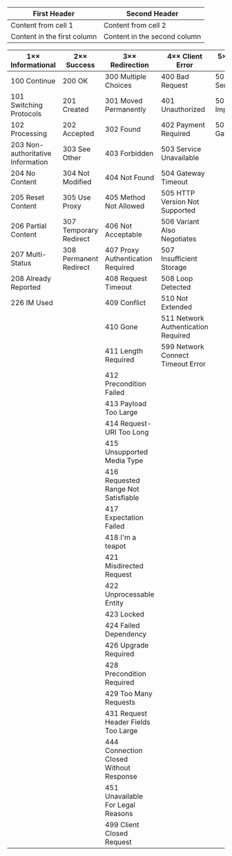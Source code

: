 First Header | Second Header
------------ | -------------
Content from cell 1 | Content from cell 2
Content in the first column | Content in the second column


1×× Informational | 2×× Success | 3×× Redirection | 4×× Client Error | 5×× Server Error
---------------------- | ----------- | --------------- | ---------------- | ----------------
100 Continue  |     200 OK |     300 Multiple Choices |     400 Bad Request |     500 Internal Server Error
101 Switching Protocols |     201 Created |     301 Moved Permanently |     401 Unauthorized |     501 Not Implemented
102 Processing |     202 Accepted |     302 Found |     402 Payment Required |     502 Bad Gateway
 |     203 Non-authoritative Information |     303 See Other |     403 Forbidden |     503 Service Unavailable
 |     204 No Content |     304 Not Modified |     404 Not Found |     504 Gateway Timeout
 |     205 Reset Content |     305 Use Proxy |     405 Method Not Allowed |     505 HTTP Version Not Supported
 |     206 Partial Content |     307 Temporary Redirect |     406 Not Acceptable |     506 Variant Also Negotiates
 |     207 Multi-Status |     308 Permanent Redirect |     407 Proxy Authentication Required |     507 Insufficient Storage
 |     208 Already Reported |  |     408 Request Timeout |     508 Loop Detected
 |     226 IM Used |  |     409 Conflict |     510 Not Extended
 |  |  |     410 Gone |     511 Network Authentication Required
 |  |  |     411 Length Required |     599 Network Connect Timeout Error
 |  |  |     412 Precondition Failed | 
 |  |  |     413 Payload Too Large | 
 |  |  |     414 Request-URI Too Long | 
 |  |  |     415 Unsupported Media Type | 
 |  |  |     416 Requested Range Not Satisfiable | 
 |  |  |     417 Expectation Failed | 
 |  |  |     418 I'm a teapot | 
 |  |  |     421 Misdirected Request | 
 |  |  |     422 Unprocessable Entity | 
 |  |  |     423 Locked | 
 |  |  |     424 Failed Dependency | 
 |  |  |     426 Upgrade Required | 
 |  |  |     428 Precondition Required | 
 |  |  |     429 Too Many Requests | 
 |  |  |     431 Request Header Fields Too Large | 
 |  |  |     444 Connection Closed Without Response | 
 |  |  |     451 Unavailable For Legal Reasons | 
 |  |  |     499 Client Closed Request | 
 
